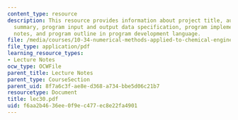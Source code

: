 ```yaml
---
content_type: resource
description: This resource provides information about project title, author, program
  summary, program input and output data specification, program implementation design
  notes, and program outline in program development language.
file: /media/courses/10-34-numerical-methods-applied-to-chemical-engineering-fall-2005/f6aa2b4636ee0f9ec477ec8e22fa4901_lec30.pdf
file_type: application/pdf
learning_resource_types:
- Lecture Notes
ocw_type: OCWFile
parent_title: Lecture Notes
parent_type: CourseSection
parent_uid: 8f7a6c3f-ae8e-d368-a734-bbe5d06c21b7
resourcetype: Document
title: lec30.pdf
uid: f6aa2b46-36ee-0f9e-c477-ec8e22fa4901
---
```

